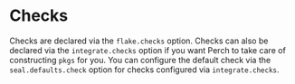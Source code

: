 # Checks

Checks are declared via the `flake.checks` option. Checks can also be declared
via the `integrate.checks` option if you want Perch to take care of constructing
`pkgs` for you. You can configure the default check via the
`seal.defaults.check` option for checks configured via `integrate.checks`.
